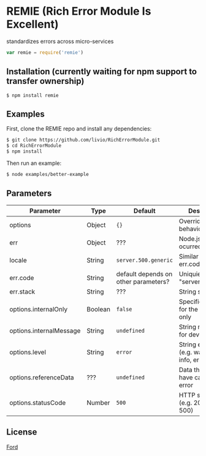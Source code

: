 # REMIE (Rich Error Module Is Excellent)
standardizes errors across micro-services

```js
var remie = require('remie')
```

## Installation (currently waiting for npm support to transfer ownership)
```$ npm install remie```

## Examples
First, clone the REMIE repo and install any dependencies:
```bash
$ git clone https://github.com/livio/RichErrorModule.git
$ cd RichErrorModule
$ npm install
```
Then run an example:
```bash
$ node examples/better-example
```

## Parameters
| Parameter | Type | Default | Description |
|-----------|------|---------|-------------|
| options | Object | ```{}``` | Overrides default behaviors |
| err | Object | ??? | Node.js error that ocurred |
| locale | String | ```server.500.generic``` | Similar to err.code??? |
| err.code | String | default depends on other parameters? | Uniquie string "server.400.error" |
| err.stack | String | ??? | String stack trace |
| options.internalOnly | Boolean | ```false``` | Specifies an error for the developer only |
| options.internalMessage | String | ```undefined``` | String message for developer |
| options.level | String | ```error``` | String error level (e.g. warning, info, error, trace) |
| options.referenceData | ??? | ```undefined``` | Data that may have caused the error |
| options.statusCode | Number | ```500``` | HTTP status code (e.g. 200, 400, 500) |

## License
[Ford](license)